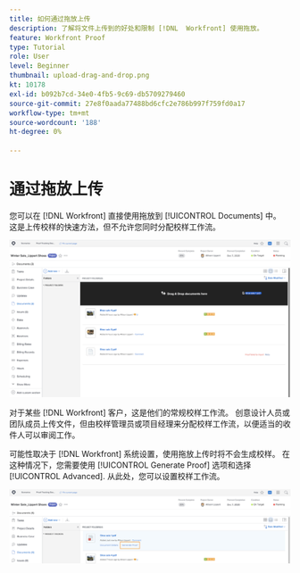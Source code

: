 ```yaml
---
title: 如何通过拖放上传
description: 了解将文件上传到的好处和限制 [!DNL  Workfront] 使用拖放。
feature: Workfront Proof
type: Tutorial
role: User
level: Beginner
thumbnail: upload-drag-and-drop.png
kt: 10178
exl-id: b092b7cd-34e0-4fb5-9c69-db5709279460
source-git-commit: 27e8f0aada77488bd6cfc2e786b997f759fd0a17
workflow-type: tm+mt
source-wordcount: '188'
ht-degree: 0%

---
```


# 通过拖放上传

您可以在 [!DNL Workfront] 直接使用拖放到 [!UICONTROL Documents] 中。 这是上传校样的快速方法，但不允许您同时分配校样工作流。

![图像 [!UICONTROL Documents] 区域 [!DNL  Workfront] 将光标悬停在文档列表和 [!UICONTROL Drag & Drop documents here] 消息可见。](assets/drag-and-drop-1.png)

对于某些 [!DNL Workfront] 客户，这是他们的常规校样工作流。 创意设计人员或团队成员上传文件，但由校样管理员或项目经理来分配校样工作流，以便适当的收件人可以审阅工作。

可能性取决于 [!DNL Workfront] 系统设置，使用拖放上传时将不会生成校样。 在这种情况下，您需要使用 [!UICONTROL Generate Proof] 选项和选择 [!UICONTROL Advanced]. 从此处，您可以设置校样工作流。

![图像 [!UICONTROL Documents] 区域 [!DNL  Workfront] 项目 [!UICONTROL Generate Proof] 突出显示。](assets/drag-and-drop-2.png)
